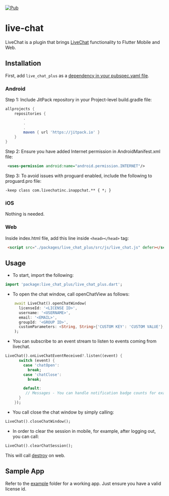 <p style="text-align: left;">
<a href="https://pub.dev/packages/live_chat_plus"><img src="https://img.shields.io/pub/v/live_chat_plus.svg" alt="Pub"></a>
</p>

# live-chat
LiveChat is a plugin that brings [LiveChat](https://www.livechat.com/) functionality to Flutter Mobile and Web.

## Installation
First, add `live_chat_plus` as a [dependency in your pubspec.yaml file](https://flutter.io/platform-plugins/).

### Android

Step 1: Include JitPack repository in your Project-level build.gradle file:
```groovy
allprojects {
    repositories {
        .
        .
        .
        maven { url 'https://jitpack.io' }
    }
}
```
Step 2: Ensure you have added Internet permission in AndroidManifest.xml file:
```xml
 <uses-permission android:name="android.permission.INTERNET"/>
```

Step 3: To avoid issues with proguard enabled, include the following to proguard.pro file:
```
-keep class com.livechatinc.inappchat.** { *; }
```

### iOS 
Nothing is needed.

### Web
Inside index.html file, add this line inside `<head></head>` tag:
```html
 <script src="./packages/live_chat_plus/src/js/live_chat.js" defer></script>
```

## Usage
- To start, import the following:

```dart
import 'package:live_chat_plus/live_chat_plus.dart';
```

- To open the chat window, call openChatView as follows:

```dart
    await LiveChat().openChatWindow(
      licenseId: '<LICENSE ID>',
      username: '<USERNAME>',
      email: '<EMAIL>',
      groupId: '<GROUP ID>',
      customParameters: <String, String>{'CUSTOM KEY': 'CUSTOM VALUE'},
    );
```

- You can subscribe to an event stream to listen to events coming from livechat.

```dart
LiveChat().onLiveChatEventReceived?.listen((event) {
      switch (event) {
        case 'chatOpen':
          break;
        case 'chatClose':
          break;

        default:
         // Messages - You can handle notification badge counts for example here.
      }
    });
```

- You call close the chat window by simply calling:

```dart
LiveChat().closeChatWindow();
```

- In order to clear the session in mobile, for example, after logging out, you can call:

```dart
LiveChat().clearChatSession();
```

This will call [destroy](https://platform.text.com/docs/extending-chat-widget/javascript-api#destroy) on web.

## Sample App
Refer to the [example](https://github.com/deriv-com/live-chat/tree/master/example) folder for a working app. Just ensure you have a valid license id.
